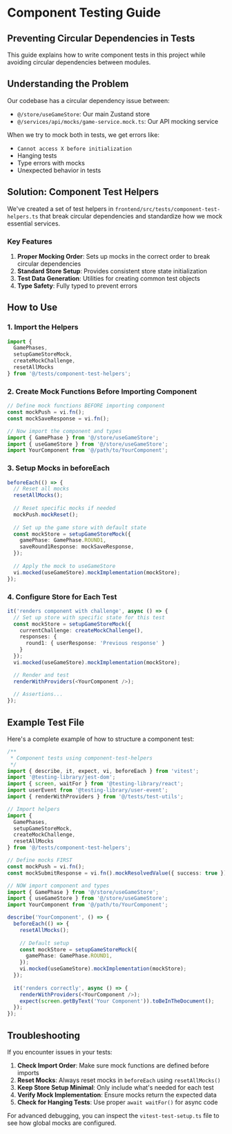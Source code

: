 # Component Testing Guide

## Preventing Circular Dependencies in Tests

This guide explains how to write component tests in this project while avoiding circular dependencies between modules.

## Understanding the Problem

Our codebase has a circular dependency issue between:

- `@/store/useGameStore`: Our main Zustand store
- `@/services/api/mocks/game-service.mock.ts`: Our API mocking service

When we try to mock both in tests, we get errors like:
- `Cannot access X before initialization`
- Hanging tests
- Type errors with mocks
- Unexpected behavior in tests

## Solution: Component Test Helpers

We've created a set of test helpers in `frontend/src/tests/component-test-helpers.ts` that break circular dependencies and standardize how we mock essential services.

### Key Features

1. **Proper Mocking Order**: Sets up mocks in the correct order to break circular dependencies
2. **Standard Store Setup**: Provides consistent store state initialization
3. **Test Data Generation**: Utilities for creating common test objects
4. **Type Safety**: Fully typed to prevent errors

## How to Use

### 1. Import the Helpers

```typescript
import { 
  GamePhases, 
  setupGameStoreMock, 
  createMockChallenge, 
  resetAllMocks 
} from '@/tests/component-test-helpers';
```

### 2. Create Mock Functions Before Importing Component

```typescript
// Define mock functions BEFORE importing component
const mockPush = vi.fn();
const mockSaveResponse = vi.fn();

// Now import the component and types
import { GamePhase } from '@/store/useGameStore';
import { useGameStore } from '@/store/useGameStore';
import YourComponent from '@/path/to/YourComponent';
```

### 3. Setup Mocks in beforeEach

```typescript
beforeEach(() => {
  // Reset all mocks
  resetAllMocks();
  
  // Reset specific mocks if needed
  mockPush.mockReset();
  
  // Set up the game store with default state
  const mockStore = setupGameStoreMock({
    gamePhase: GamePhase.ROUND1,
    saveRound1Response: mockSaveResponse,
  });
  
  // Apply the mock to useGameStore
  vi.mocked(useGameStore).mockImplementation(mockStore);
});
```

### 4. Configure Store for Each Test

```typescript
it('renders component with challenge', async () => {
  // Set up store with specific state for this test
  const mockStore = setupGameStoreMock({
    currentChallenge: createMockChallenge(),
    responses: { 
      round1: { userResponse: 'Previous response' } 
    }
  });
  vi.mocked(useGameStore).mockImplementation(mockStore);

  // Render and test
  renderWithProviders(<YourComponent />);
  
  // Assertions...
});
```

## Example Test File

Here's a complete example of how to structure a component test:

```typescript
/**
 * Component tests using component-test-helpers
 */
import { describe, it, expect, vi, beforeEach } from 'vitest';
import '@testing-library/jest-dom';
import { screen, waitFor } from '@testing-library/react';
import userEvent from '@testing-library/user-event';
import { renderWithProviders } from '@/tests/test-utils';

// Import helpers
import { 
  GamePhases, 
  setupGameStoreMock, 
  createMockChallenge, 
  resetAllMocks 
} from '@/tests/component-test-helpers';

// Define mocks FIRST
const mockPush = vi.fn();
const mockSubmitResponse = vi.fn().mockResolvedValue({ success: true });

// NOW import component and types
import { GamePhase } from '@/store/useGameStore';
import { useGameStore } from '@/store/useGameStore';
import YourComponent from '@/path/to/YourComponent';

describe('YourComponent', () => {
  beforeEach(() => {
    resetAllMocks();
    
    // Default setup
    const mockStore = setupGameStoreMock({
      gamePhase: GamePhase.ROUND1,
    });
    vi.mocked(useGameStore).mockImplementation(mockStore);
  });
  
  it('renders correctly', async () => {
    renderWithProviders(<YourComponent />);
    expect(screen.getByText('Your Component')).toBeInTheDocument();
  });
});
```

## Troubleshooting

If you encounter issues in your tests:

1. **Check Import Order**: Make sure mock functions are defined before imports
2. **Reset Mocks**: Always reset mocks in `beforeEach` using `resetAllMocks()`
3. **Keep Store Setup Minimal**: Only include what's needed for each test
4. **Verify Mock Implementation**: Ensure mocks return the expected data
5. **Check for Hanging Tests**: Use proper `await waitFor()` for async code

For advanced debugging, you can inspect the `vitest-test-setup.ts` file to see how global mocks are configured. 